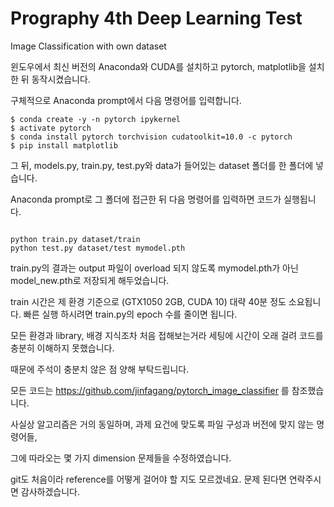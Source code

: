 # Prography 4th Deep Learning Test
Image Classification with own dataset


윈도우에서 최신 버전의 Anaconda와 CUDA를 설치하고 pytorch, matplotlib을 설치한 뒤 동작시켰습니다.

구체적으로 Anaconda prompt에서 다음 명령어를 입력합니다.

<pre><code>$ conda create -y -n pytorch ipykernel
$ activate pytorch
$ conda install pytorch torchvision cudatoolkit=10.0 -c pytorch
$ pip install matplotlib
</code></pre>

그 뒤, models.py, train.py, test.py와 data가 들어있는 dataset 폴더를 한 폴더에 넣습니다.

Anaconda prompt로 그 폴더에 접근한 뒤 다음 명령어를 입력하면 코드가 실행됩니다.

<pre><code>
python train.py dataset/train
python test.py dataset/test mymodel.pth
</code></pre>

train.py의 결과는 output 파일이 overload 되지 않도록 mymodel.pth가 아닌 model_new.pth로 저장되게 해두었습니다.

train 시간은 제 환경 기준으로 (GTX1050 2GB, CUDA 10) 대략 40분 정도 소요됩니다. 빠른 실행 하시려면 train.py의 epoch 수를 줄이면 됩니다.

모든 환경과 library, 배경 지식조차 처음 접해보는거라 세팅에 시간이 오래 걸려 코드를 충분히 이해하지 못했습니다.

때문에 주석이 충분치 않은 점 양해 부탁드립니다.

모든 코드는 https://github.com/jinfagang/pytorch_image_classifier 를 참조했습니다.

사실상 알고리즘은 거의 동일하며, 과제 요건에 맞도록 파일 구성과 버전에 맞지 않는 명령어들, 

그에 따라오는 몇 가지 dimension 문제들을 수정하였습니다.

git도 처음이라 reference를 어떻게 걸어야 할 지도 모르겠네요. 문제 된다면 연락주시면 감사하겠습니다.

